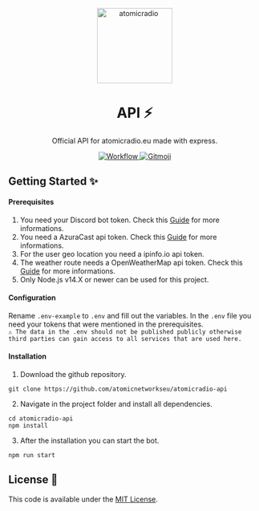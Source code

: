<p align="center">
  <a href="https://atomicradio.eu">
    <img alt="atomicradio" src="https://cdn.atomicnetworks.eu/logo/coloured.png" width="150" />
  </a>
</p>
<h1 align="center">
  API ⚡
</h1>
<p align="center">
  Official API for atomicradio.eu made with express.
</p>
<p align="center">
  <a href="https://github.com/atomicnetworkseu/atomicradio-api/actions">
      <img src="https://github.com/atomicnetworkseu/atomicradio-api/workflows/Node.js%20CI/badge.svg" alt="Workflow">
  </a>
  <a href="https://gitmoji.carloscuesta.me">
      <img src="https://img.shields.io/badge/gitmoji-%20😜%20😍-FFDD67.svg?style=flat-square" alt="Gitmoji">
  </a>
</p>

## Getting Started ✨
#### Prerequisites
1. You need your Discord bot token. Check this <a href="https://anidiots.guide/getting-started/getting-started-long-version">Guide</a> for more informations.
2. You need a AzuraCast api token. Check this <a href="https://www.azuracast.com/developers/api.html#api-authentication">Guide</a> for more informations.
3. For the user geo location you need a ipinfo.io api token.
4. The weather route needs a OpenWeatherMap api token. Check this <a href="https://openweathermap.org/appid">Guide</a> for more informations.
5. Only Node.js v14.X or newer can be used for this project.

#### Configuration
Rename `.env-example` to `.env` and fill out the variables. In the `.env` file you need your tokens that were mentioned in the prerequisites.<br>
`⚠️ The data in the .env should not be published publicly otherwise third parties can gain access to all services that are used here. `

#### Installation
1. Download the github repository.
```
git clone https://github.com/atomicnetworkseu/atomicradio-api
````
2. Navigate in the project folder and install all dependencies.
```
cd atomicradio-api
npm install
````
3. After the installation you can start the bot.
```
npm run start
````

## License 📑
This code is available under the <a href="https://github.com/atomicnetworkseu/atomicradio-api/blob/master/LICENSE">MIT License</a>.
